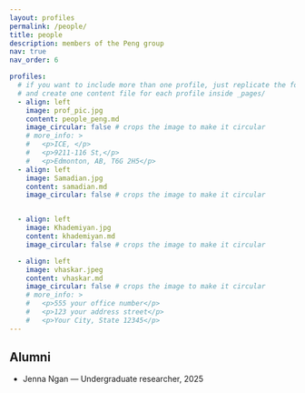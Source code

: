```yaml
---
layout: profiles
permalink: /people/
title: people
description: members of the Peng group
nav: true
nav_order: 6

profiles:
  # if you want to include more than one profile, just replicate the following block
  # and create one content file for each profile inside _pages/
  - align: left 
    image: prof_pic.jpg
    content: people_peng.md
    image_circular: false # crops the image to make it circular
    # more_info: >
    #   <p>ICE, </p>
    #   <p>9211-116 St,</p>
    #   <p>Edmonton, AB, T6G 2H5</p>
  - align: left
    image: Samadian.jpg
    content: samadian.md
    image_circular: false # crops the image to make it circular


  - align: left
    image: Khademiyan.jpg
    content: khademiyan.md
    image_circular: false # crops the image to make it circular

  - align: left
    image: vhaskar.jpeg
    content: vhaskar.md
    image_circular: false # crops the image to make it circular
    # more_info: >
    #   <p>555 your office number</p>
    #   <p>123 your address street</p>
    #   <p>Your City, State 12345</p>
---
```


## Alumni

- Jenna Ngan — Undergraduate researcher, 2025

